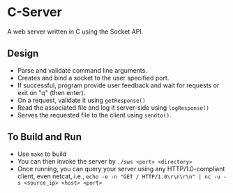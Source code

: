 # C-Server

A web server written in C using the Socket API.

## Design
- Parse and validate command line arguments. 
- Creates and bind a socket to the user specified port. 
- If successful,  program provide user feedback and wait for requests or exit on "q" (then enter).
- On a request, validate it using `getResponse()`
- Read the associated file and log it server-side using `logResponse()`
- Serves the requested file to the client using `sendto()`.

## To Build and Run
- Use `make` to build
- You can then invoke the server by `./sws <port> <directory>`
- Once running, you can query your server using any HTTP/1.0-compliant client, even netcat, 
i.e., `echo -e -n "GET / HTTP/1.0\r\n\r\n" | nc -u -s <source_ip> <host> <port>`

